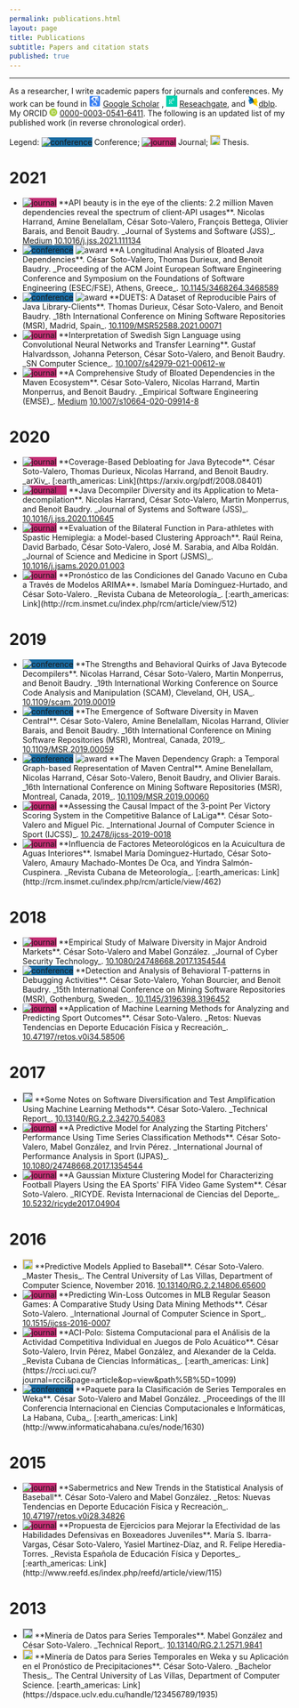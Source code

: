 ```yaml
---
permalink: publications.html
layout: page
title: Publications
subtitle: Papers and citation stats
published: true
---
```



<!--
> "We want our research to be sound, novel, and with a depth impact on industry."
> -- <cite>Benoit Baudry (explaining me his expectations as supervisor in 2018)</cite>
-->

---

<!-- Carbon ads -->
<div class="cesarcarbon">
   <script async type="text/javascript" src="//cdn.carbonads.com/carbon.js?serve=CESI52JM&placement=wwwcesarsotovaleronet" id="_carbonads_js"></script>
</div>

As a researcher, I write academic papers for journals and conferences. My work can be found in 
<a href="https://scholar.google.es/citations?user=jNBoowwAAAAJ&hl=en"><img src="../img/pages/publications/google.png" height="20" border="0" alt="View César Soto-Valero's publications on Google Scholar"></a> [Google Scholar](https://scholar.google.es/citations?user=jNBoowwAAAAJ&hl=en) , <a href="https://www.researchgate.net/profile/Cesar_Soto-Valero"><img src="../img/pages/publications/researchgate.png" height="20" border="0" alt="View César Soto-Valero's publications on Researchgate"></a> [Reseachgate](https://www.researchgate.net/profile/Cesar_Soto-Valero), and <a href="https://dblp.uni-trier.de/pers/hd/s/Soto=Valero:C=eacute=sar"><img src="../img/pages/publications/dblp.jpg" height="20" border="0" alt="View César Soto-Valero's publications on dblp computer science bibliography"></a>[dblp](https://dblp.uni-trier.de/pers/hd/s/Soto=Valero:C=eacute=sar). My ORCID  <a href="https://orcid.org/0000-0003-0541-6411" target="orcid.widget" rel="noopener noreferrer" 
style="vertical-align:top;"><img 
src="../img/icons/orcid.svg" 
style="width:1em;margin-right:.3em;" alt="ORCID iD icon">0000-0003-0541-6411</a>.  The following is an updated list of my published work (in reverse chronological order).


Legend: <img alt="conference" title="Conference and Workshop Papers" src="https://dblp.uni-trier.de/img/n.png" style="background: #196ca3; width: 18px; height: 18px"> Conference; <img alt="journal" title="Journal Articles" src="https://dblp.uni-trier.de/img/n.png" style="background: #c32b72; width: 18px; height: 18px"> Journal; <img alt="" title="Books and Theses" src="https://dblp.uni-trier.de/img/n.png" style="background: #f8c91f; width: 18px; height: 18px"> Thesis.

# 2021

- <img alt="journal" title="Journal Articles" src="https://dblp.uni-trier.de/img/n.png" style="background: #c32b72; width: 18px; height: 18px"> 
  **API beauty is in the eye of the clients: 2.2 million Maven dependencies reveal the spectrum of client-API usages**. 
  Nicolas Harrand, Amine Benelallam, César Soto-Valero, François Bettega, Olivier Barais, and Benoit Baudry. 
  _Journal of Systems and Software (JSS)_.
  <a href="https://medium.com/@almyre/a-journey-at-the-heart-of-2-4-million-maven-artifacts-94f73038bba4"><i class="fab fa-medium"></i> Medium</a>
  <a href="https://doi.org/10.1016/j.jss.2021.111134"><i class="icon i-doi"></i> 10.1016/j.jss.2021.111134</a>

- <img alt="conference" title="Conference and Workshop Papers" src="https://dblp.uni-trier.de/img/n.png" style="background: #196ca3; width: 18px; height: 18px">
  <img alt="award" title="ACM SIGSOFT Distinguished Paper Award" src="../../img/pages/publications/award.png" height="30px"> 
  **A Longitudinal Analysis of Bloated Java Dependencies**. 
  César Soto-Valero, Thomas Durieux, and Benoit Baudry. 
  _Proceeding of the ACM Joint European Software Engineering Conference and Symposium on the Foundations of Software Engineering (ESEC/FSE), Athens, Greece_.
  <a href="https://dx.doi.org/10.1145/3468264.3468589"><i class="icon i-doi"></i> 10.1145/3468264.3468589</a> 

- <img alt="conference" title="Conference and Workshop Papers" src="https://dblp.uni-trier.de/img/n.png" style="background: #196ca3; width: 18px; height: 18px">
  <img alt="award" title="Data Showcase Award" src="../../img/pages/publications/award.png" height="30px">
  **DUETS: A Dataset of Reproducible Pairs of Java Library-Clients**. 
  Thomas Durieux, César Soto-Valero, and Benoit Baudry. 
  _18th International Conference on Mining Software Repositories (MSR), Madrid, Spain_. 
  <a href="https://dx.doi.org/10.1109/MSR52588.2021.00071"><i class="icon i-doi"></i> 10.1109/MSR52588.2021.00071</a>

- <img alt="journal" title="Journal Articles" src="https://dblp.uni-trier.de/img/n.png" style="background: #c32b72; width: 18px; height: 18px"> 
  **Interpretation of Swedish Sign Language using Convolutional Neural Networks and Transfer Learning**. 
  Gustaf Halvardsson, Johanna Peterson, César Soto-Valero, and Benoit Baudry. 
  _SN Computer Science_.
  <a href="https://dx.doi.org/10.1007/s42979-021-00612-w"><i class="icon i-doi"></i> 10.1007/s42979-021-00612-w</a>

- <img alt="journal" title="Journal Articles" src="https://dblp.uni-trier.de/img/n.png" style="background: #c32b72; width: 18px; height: 18px"> 
  **A Comprehensive Study of Bloated Dependencies in the Maven Ecosystem**. 
  César Soto-Valero, Nicolas Harrand, Martin Monperrus, and Benoit Baudry. 
  _Empirical Software Engineering (EMSE)_.
  <a href="https://medium.com/@almyre/how-much-third-party-java-dependencies-do-you-really-need-45650180367a"><i class="fab fa-medium"></i> Medium</a>
  <a href="https://dx.doi.org/10.1007/s10664-020-09914-8"><i class="icon i-doi"></i> 10.1007/s10664-020-09914-8</a>

# 2020

- <img alt="journal" title="Journal Articles" src="https://dblp.uni-trier.de/img/n.png" style="background: #c32b72; width: 18px; height: 18px"> 
  **Coverage-Based Debloating for Java Bytecode**. 
  César Soto-Valero, Thomas Durieux, Nicolas Harrand, and Benoit Baudry. 
  _arXiv_.
  [:earth_americas: Link](https://arxiv.org/pdf/2008.08401)

- <img alt="journal" title="Journal Articles" src="https://dblp.uni-trier.de/img/n.png" style="background: #c32b72; width: 18px; height: 18px; padding-right: 18px"> 
  **Java Decompiler Diversity and its Application to Meta-decompilation**. 
  Nicolas Harrand, César Soto-Valero, Martin Monperrus, and Benoit Baudry. 
  _Journal of Systems and Software (JSS)_.
  <a href="https://dx.doi.org/10.1016/j.jss.2020.110645"><i class="icon i-doi"></i> 10.1016/j.jss.2020.110645</a>

- <img alt="journal" title="Journal Articles" src="https://dblp.uni-trier.de/img/n.png" style="background: #c32b72; width: 18px; height: 18px"> 
  **Evaluation of the Bilateral Function in Para-athletes with Spastic Hemiplegia: a Model-based Clustering Approach**. 
  Raúl Reina, David Barbado, César Soto-Valero, José M. Sarabia, and Alba Roldán. 
  _Journal of Science and Medicine in Sport (JSMS)_.
  <a href="https://dx.doi.org/10.1016/j.jsams.2020.01.003"><i class="icon i-doi"></i> 10.1016/j.jsams.2020.01.003</a>

- <img alt="journal" title="Journal Articles" src="https://dblp.uni-trier.de/img/n.png" style="background: #c32b72; width: 18px; height: 18px"> 
  **Pronóstico de las Condiciones del Ganado Vacuno en Cuba a Través de Modelos ARIMA**. 
  Ismabel María Domínguez-Hurtado, and César Soto-Valero. 
  _Revista Cubana de Meteorología_. 
  [:earth_americas: Link](http://rcm.insmet.cu/index.php/rcm/article/view/512)

# 2019

- <img alt="conference" title="Conference and Workshop Papers" src="https://dblp.uni-trier.de/img/n.png" style="background: #196ca3; width: 18px; height: 18px"> 
  **The Strengths and Behavioral Quirks of Java Bytecode Decompilers**. 
  Nicolas Harrand, César Soto-Valero, Martin Monperrus, and Benoit Baudry. 
  _19th International Working Conference on Source Code Analysis and Manipulation (SCAM), Cleveland, OH, USA_. 
  <a href="https://dx.doi.org/10.1109/scam.2019.00019"><i class="icon i-doi"></i> 10.1109/scam.2019.00019</a>

- <img alt="conference" title="Conference and Workshop Papers" src="https://dblp.uni-trier.de/img/n.png" style="background: #196ca3; width: 18px; height: 18px"> 
  **The Emergence of Software Diversity in Maven Central**. 
  César Soto-Valero, Amine Benelallam, Nicolas Harrand, Olivier Barais, and Benoit Baudry. 
  _16th International Conference on Mining Software Repositories (MSR), Montreal, Canada, 2019_. 
  <a href="https://dx.doi.org/10.1109/MSR.2019.00059"><i class="icon i-doi"></i> 10.1109/MSR.2019.00059</a>

- <img alt="conference" title="Conference and Workshop Papers" src="https://dblp.uni-trier.de/img/n.png" style="background: #196ca3; width: 18px; height: 18px"> 
  <img alt="award" title="Data Showcase Award" src="../../img/pages/publications/award.png" height="30px"> 
  **The Maven Dependency Graph: a Temporal Graph-based Representation of Maven Central**. 
  Amine Benelallam, Nicolas Harrand, César Soto-Valero, Benoit Baudry, and Olivier Barais. 
  _16th International Conference on Mining Software Repositories (MSR), Montreal, Canada, 2019_.
  <a href="https://dx.doi.org/10.1109/MSR.2019.00060"><i class="icon i-doi"></i> 10.1109/MSR.2019.00060</a>

- <img alt="journal" title="Journal Articles" src="https://dblp.uni-trier.de/img/n.png" style="background: #c32b72; width: 18px; height: 18px"> 
  **Assessing the Causal Impact of the 3-point Per Victory Scoring System in the Competitive Balance of LaLiga**. 
  César Soto-Valero and Miguel Pic. 
  _International Journal of Computer Science in Sport (IJCSS)_.
  <a href="https://dx.doi.org/10.2478/ijcss-2019-0018"><i class="icon i-doi"></i> 10.2478/ijcss-2019-0018</a>

- <img alt="journal" title="Journal Articles" src="https://dblp.uni-trier.de/img/n.png" style="background: #c32b72; width: 18px; height: 18px"> 
  **Influencia de Factores Meteorológicos en la Acuicultura de Aguas Interiores**. 
  Ismabel María Domínguez-Hurtado, César Soto-Valero, Amaury Machado-Montes De Oca, and Yindra Salmón-Cuspinera. 
  _Revista Cubana de Meteorología_.
  [:earth_americas: Link](http://rcm.insmet.cu/index.php/rcm/article/view/462)

# 2018

- <img alt="journal" title="Journal Articles" src="https://dblp.uni-trier.de/img/n.png" style="background: #c32b72; width: 18px; height: 18px"> 
  **Empirical Study of Malware Diversity in Major Android Markets**. 
  César Soto-Valero and Mabel González. 
  _Journal of Cyber Security Technology_.
  <a href="https://dx.doi.org/10.1080/24748668.2017.1354544"><i class="icon i-doi"></i> 10.1080/24748668.2017.1354544</a>

- <img alt="conference" title="Conference and Workshop Papers" src="https://dblp.uni-trier.de/img/n.png" style="background: #196ca3; width: 18px; height: 18px"> 
  **Detection and Analysis of Behavioral T-patterns in Debugging Activities**. 
  César Soto-Valero, Yohan Bourcier, and Benoit Baudry. 
  _15th International Conference on Mining Software Repositories (MSR), Gothenburg, Sweden_.
  <a href="https://dx.doi.org/10.1145/3196398.3196452"><i class="icon i-doi"></i> 10.1145/3196398.3196452</a>

- <img alt="journal" title="Journal Articles" src="https://dblp.uni-trier.de/img/n.png" style="background: #c32b72; width: 18px; height: 18px"> 
  **Application of Machine Learning Methods for Analyzing and Predicting Sport Outcomes**. 
  César Soto-Valero. 
  _Retos: Nuevas Tendencias en Deporte Educación Física y Recreación_.
  <a href="https://dx.doi.org/10.47197/retos.v0i34.58506"><i class="icon i-doi"></i> 10.47197/retos.v0i34.58506</a>

# 2017

- <img alt="" title="Informal and Other Publications" src="https://dblp.uni-trier.de/img/n.png" style="background: #606b70; width: 18px; height: 18px"> 
  **Some Notes on Software Diversification and Test Amplification Using Machine Learning Methods**. 
  César Soto-Valero. 
  _Technical Report_.
  <a href="https://dx.doi.org/10.13140/RG.2.2.34270.54083"><i class="icon i-doi"></i> 10.13140/RG.2.2.34270.54083</a>

- <img alt="journal" title="Journal Articles" src="https://dblp.uni-trier.de/img/n.png" style="background: #c32b72; width: 18px; height: 18px"> 
  **A Predictive Model for Analyzing the Starting Pitchers' Performance Using Time Series Classification Methods**. 
  César Soto-Valero, Mabel González, and Irvin Pérez. 
  _International Journal of Performance Analysis in Sport (IJPAS)_.
  <a href="https://dx.doi.org/10.1080/24748668.2017.1354544"><i class="icon i-doi"></i> 10.1080/24748668.2017.1354544</a>

- <img alt="journal" title="Journal Articles" src="https://dblp.uni-trier.de/img/n.png" style="background: #c32b72; width: 18px; height: 18px"> 
  **A Gaussian Mixture Clustering Model for Characterizing Football Players Using the EA Sports' FIFA Video Game System**. 
  César Soto-Valero. 
  _RICYDE. Revista Internacional de Ciencias del Deporte_. 
  <a href="https://dx.doi.org/10.5232/ricyde2017.04904"><i class="icon i-doi"></i> 10.5232/ricyde2017.04904</a>

# 2016

- <img alt="" title="Books and Theses" src="https://dblp.uni-trier.de/img/n.png" style="background: #f8c91f; width: 18px; height: 18px"> 
  **Predictive Models Applied to Baseball**. 
  César Soto-Valero. 
  _Master Thesis_. 
  The Central University of Las Villas, Department of Computer Science, November 2016.
  <a href="https://dx.doi.org/10.13140/RG.2.2.14806.65600"><i class="icon i-doi"></i> 10.13140/RG.2.2.14806.65600</a>
  
- <img alt="journal" title="Journal Articles" src="https://dblp.uni-trier.de/img/n.png" style="background: #c32b72; width: 18px; height: 18px"> 
  **Predicting Win-Loss Outcomes in MLB Regular Season Games: A Comparative Study Using Data Mining Methods**. 
  César Soto-Valero. 
  _International Journal of Computer Science in Sport_.
  <a href="https://dx.doi.org/10.1515/ijcss-2016-0007"><i class="icon i-doi"></i> 10.1515/ijcss-2016-0007</a>

- <img alt="journal" title="Journal Articles" src="https://dblp.uni-trier.de/img/n.png" style="background: #c32b72; width: 18px; height: 18px"> 
  **ACI-Polo: Sistema Computacional para el Análisis de la Actividad Competitiva Individual en Juegos de Polo Acuático**. 
  César Soto-Valero, Irvin Pérez, Mabel González, and Alexander de la Celda. 
  _Revista Cubana de Ciencias Informáticas_. 
  [:earth_americas: Link](https://rcci.uci.cu/?journal=rcci&page=article&op=view&path%5B%5D=1099)

- <img alt="conference" title="Conference and Workshop Papers" src="https://dblp.uni-trier.de/img/n.png" style="background: #196ca3; width: 18px; height: 18px"> 
  **Paquete para la Clasificación de Series Temporales en Weka**. 
  César Soto-Valero and Mabel González. 
  _Proceedings of the III Conferencia Internacional en Ciencias Computacionales e Informáticas, La Habana, Cuba_.
  [:earth_americas: Link](http://www.informaticahabana.cu/es/node/1630)

# 2015

- <img alt="journal" title="Journal Articles" src="https://dblp.uni-trier.de/img/n.png" style="background: #c32b72; width: 18px; height: 18px"> 
  **Sabermetrics and New Trends in the Statistical Analysis of Baseball**. 
  César Soto-Valero and Mabel González. 
  _Retos: Nuevas Tendencias en Deporte Educación Física y Recreación_.
  <a href="https://dx.doi.org/10.47197/retos.v0i28.34826"><i class="icon i-doi"></i> 10.47197/retos.v0i28.34826</a>

- <img alt="journal" title="Journal Articles" src="https://dblp.uni-trier.de/img/n.png" style="background: #c32b72; width: 18px; height: 18px"> 
  **Propuesta de Ejercicios para Mejorar la Efectividad de las Habilidades Defensivas en Boxeadores Juveniles**. 
  María S. Ibarra-Vargas, César Soto-Valero, Yasiel Martínez-Díaz, and R. Felipe Heredia-Torres. 
  _Revista Española de Educación Física y Deportes_.
  [:earth_americas: Link](http://www.reefd.es/index.php/reefd/article/view/115)

# 2013

- <img alt="" title="Informal and Other Publications" src="https://dblp.uni-trier.de/img/n.png" style="background: #606b70; width: 18px; height: 18px"> 
  **Minería de Datos para Series Temporales**. 
  Mabel González and César Soto-Valero. 
  _Technical Report_.
  <a href="https://dx.doi.org/10.13140/RG.2.1.2571.9841"><i class="icon i-doi"></i> 10.13140/RG.2.1.2571.9841</a>

- <img alt="" title="Books and Theses" src="https://dblp.uni-trier.de/img/n.png" style="background: #f8c91f; width: 18px; height: 18px"> 
  **Minería de Datos para Series Temporales en Weka y su Aplicación en el Pronóstico de Precipitaciones**. 
  César Soto-Valero.
  _Bachelor Thesis_.
  The Central University of Las Villas, Department of Computer Science. 
  [:earth_americas: Link](https://dspace.uclv.edu.cu/handle/123456789/1935)
